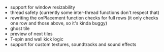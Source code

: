 - support for window resizability
- thread safety (currently some inter-thread functions don't respect that)
- rewriting the onPlacement function checks for full rows (it only checks one row and those above, so it's kinda buggy)
- ghost tile
- preview of next tiles
- T-spin and wall kick logic
- support for custom textures, soundtracks and sound effects